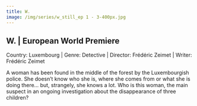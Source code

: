 ```yaml
---
title: W.
image: /img/series/w_still_ep 1 - 3-400px.jpg
---
```


## W. | European World Premiere
Country: Luxembourg | Genre: Detective | Director: Frédéric Zeimet | Writer: Frédéric Zeimet

A woman has been found in the middle of the forest by the Luxembourgish police. She doesn’t know who she is, where she comes from or what she is doing there… but, strangely, she knows a lot. Who is this woman, the main suspect in an ongoing investigation about the disappearance of three children?
